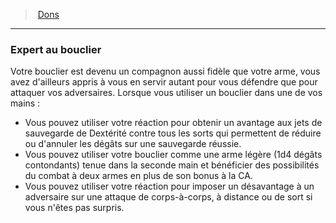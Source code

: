 ﻿---
!FeatItem
Id: feats_hd.md#expert-au-bouclier
ParentLink: feats_hd.md#dons
Name: Expert au bouclier
ParentName: Dons
NameLevel: 3
Attributes: {}
---
> [Dons](hd_feats.md)

---

### Expert au bouclier

Votre bouclier est devenu un compagnon aussi fidèle que votre arme, vous avez d'ailleurs appris à vous en servir autant pour vous défendre que pour attaquer vos adversaires. Lorsque vous utiliser un bouclier dans une de vos mains :

* Vous pouvez utiliser votre réaction pour obtenir un avantage aux jets de sauvegarde de Dextérité contre tous les sorts qui permettent de réduire ou d'annuler les dégâts sur une sauvegarde réussie.
* Vous pouvez utiliser votre bouclier comme une arme légère (1d4 dégâts contondants) tenue dans la seconde main et bénéficier des possibilités du combat à deux armes en plus de son bonus à la CA.
* Vous pouvez utiliser votre réaction pour imposer un désavantage à un adversaire sur une attaque de corps-à-corps, à distance ou de sort si vous n'êtes pas surpris.

